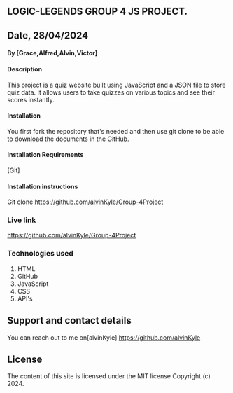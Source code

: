 ## LOGIC-LEGENDS GROUP 4 JS PROJECT.

## Date, 28/04/2024

#### By [Grace,Alfred,Alvin,Victor]

#### Description 

This project is a quiz website built using JavaScript and a JSON file to store quiz data. It allows users to take quizzes on various topics and see their scores instantly.

#### Installation

You first fork the repository that's needed and then use git clone to be able to download the documents in the GitHub.

 #### Installation Requirements

[Git]

#### Installation instructions

Git clone https://github.com/alvinKyle/Group-4Project


### Live link 
https://github.com/alvinKyle/Group-4Project

### Technologies used 
 1.  HTML
 2. GitHub
 3. JavaScript
 4. CSS
 5. API's

 ## Support and contact details
  
   You can reach out to me on[alvinKyle] https://github.com/alvinKyle
    
## License  
The content of this site is licensed under the MIT license
Copyright (c) 2024.
